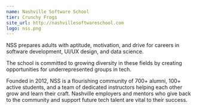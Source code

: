 ```yaml
---
name: Nashville Software School
tier: Crunchy Frogs
site_url: http://nashvillesoftwareschool.com
logo: nss.png
---
```


NSS prepares adults with aptitude, motivation, and drive for careers in software development, UI/UX design, and data science.

The school is committed to growing diversity in these fields by creating opportunities for underrepresented groups in tech.

Founded in 2012, NSS is a flourishing community of 700+ alumni, 100+ active students, and a team of dedicated instructors helping each other grow and learn their craft. Nashville employers and mentors who give back to the community and support future tech talent are vital to their success.
